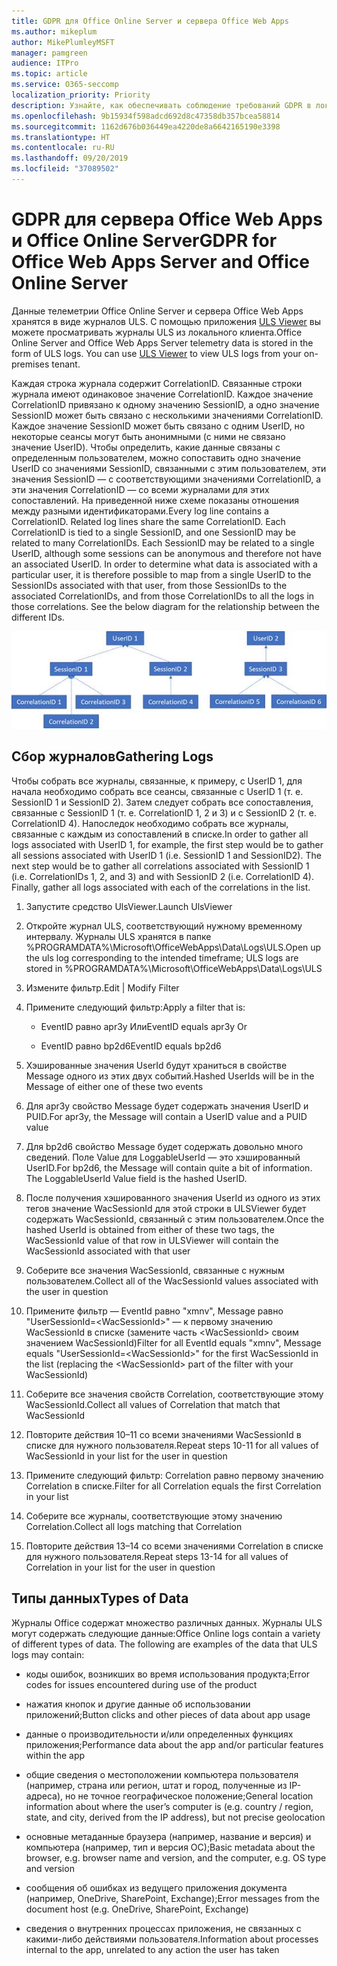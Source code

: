 ```yaml
---
title: GDPR для Office Online Server и сервера Office Web Apps
ms.author: mikeplum
author: MikePlumleyMSFT
manager: pamgreen
audience: ITPro
ms.topic: article
ms.service: O365-seccomp
localization_priority: Priority
description: Узнайте, как обеспечивать соблюдение требований GDPR в локальном развертывании Exchange Server.
ms.openlocfilehash: 9b15934f598adcd692d8c47358db357bcea58814
ms.sourcegitcommit: 1162d676b036449ea4220de8a6642165190e3398
ms.translationtype: HT
ms.contentlocale: ru-RU
ms.lasthandoff: 09/20/2019
ms.locfileid: "37089502"
---
```

# <a name="gdpr-for-office-web-apps-server-and-office-online-server"></a><span data-ttu-id="a5020-103">GDPR для сервера Office Web Apps и Office Online Server</span><span class="sxs-lookup"><span data-stu-id="a5020-103">GDPR for Office Web Apps Server and Office Online Server</span></span>

<span data-ttu-id="a5020-p101">Данные телеметрии Office Online Server и сервера Office Web Apps хранятся в виде журналов ULS. С помощью приложения [ULS Viewer](https://www.microsoft.com/en-us/download/details.aspx?id=44020) вы можете просматривать журналы ULS из локального клиента.</span><span class="sxs-lookup"><span data-stu-id="a5020-p101">Office Online Server and Office Web Apps Server telemetry data is stored in the form of ULS logs. You can use [ULS Viewer](https://www.microsoft.com/en-us/download/details.aspx?id=44020) to view ULS logs from your on-premises tenant.</span></span>

<span data-ttu-id="a5020-p102">Каждая строка журнала содержит CorrelationID. Связанные строки журнала имеют одинаковое значение CorrelationID. Каждое значение CorrelationID привязано к одному значению SessionID, а одно значение SessionID может быть связано с несколькими значениями CorrelationID. Каждое значение SessionID может быть связано с одним UserID, но некоторые сеансы могут быть анонимными (с ними не связано значение UserID). Чтобы определить, какие данные связаны с определенным пользователем, можно сопоставить одно значение UserID со значениями SessionID, связанными с этим пользователем, эти значения SessionID — с соответствующими значениями CorrelationID, а эти значения CorrelationID — со всеми журналами для этих сопоставлений. На приведенной ниже схеме показаны отношения между разными идентификаторами.</span><span class="sxs-lookup"><span data-stu-id="a5020-p102">Every log line contains a CorrelationID. Related log lines share the same CorrelationID. Each CorrelationID is tied to a single SessionID, and one SessionID may be related to many CorrelationIDs. Each SessionID may be related to a single UserID, although some sessions can be anonymous and therefore not have an associated UserID. In order to determine what data is associated with a particular user, it is therefore possible to map from a single UserID to the SessionIDs associated with that user, from those SessionIDs to the associated CorrelationIDs, and from those CorrelationIDs to all the logs in those correlations. See the below diagram for the relationship between the different IDs.</span></span>

![](media/gdpr-for-office-online-server-image1.jpg)

## <a name="gathering-logs"></a><span data-ttu-id="a5020-112">Сбор журналов</span><span class="sxs-lookup"><span data-stu-id="a5020-112">Gathering Logs</span></span>

<span data-ttu-id="a5020-p103">Чтобы собрать все журналы, связанные, к примеру, с UserID 1, для начала необходимо собрать все сеансы, связанные с UserID 1 (т. е. SessionID 1 и SessionID 2). Затем следует собрать все сопоставления, связанные с SessionID 1 (т. е. CorrelationID 1, 2 и 3) и с SessionID 2 (т. е. CorrelationID 4). Напоследок необходимо собрать все журналы, связанные с каждым из сопоставлений в списке.</span><span class="sxs-lookup"><span data-stu-id="a5020-p103">In order to gather all logs associated with UserID 1, for example, the first step would be to gather all sessions associated with UserID 1 (i.e. SessionID 1 and SessionID2). The next step would be to gather all correlations associated with SessionID 1 (i.e. CorrelationIDs 1, 2, and 3) and with SessionID 2 (i.e. CorrelationID 4). Finally, gather all logs associated with each of the correlations in the list.</span></span>

1.  <span data-ttu-id="a5020-116">Запустите средство UlsViewer.</span><span class="sxs-lookup"><span data-stu-id="a5020-116">Launch UlsViewer</span></span>

2.  <span data-ttu-id="a5020-117">Откройте журнал ULS, соответствующий нужному временному интервалу. Журналы ULS хранятся в папке %PROGRAMDATA%\\Microsoft\\OfficeWebApps\\Data\\Logs\\ULS.</span><span class="sxs-lookup"><span data-stu-id="a5020-117">Open up the uls log corresponding to the intended timeframe; ULS logs are stored in %PROGRAMDATA%\\Microsoft\\OfficeWebApps\\Data\\Logs\\ULS</span></span>

3.  <span data-ttu-id="a5020-118">Измените фильтр.</span><span class="sxs-lookup"><span data-stu-id="a5020-118">Edit | Modify Filter</span></span>

4.  <span data-ttu-id="a5020-119">Примените следующий фильтр:</span><span class="sxs-lookup"><span data-stu-id="a5020-119">Apply a filter that is:</span></span>

    -   <span data-ttu-id="a5020-120">EventID равно apr3y Или</span><span class="sxs-lookup"><span data-stu-id="a5020-120">EventID equals apr3y Or</span></span>

    -   <span data-ttu-id="a5020-121">EventID равно bp2d6</span><span class="sxs-lookup"><span data-stu-id="a5020-121">EventID equals bp2d6</span></span>

5.  <span data-ttu-id="a5020-122">Хэшированные значения UserId будут храниться в свойстве Message одного из этих двух событий.</span><span class="sxs-lookup"><span data-stu-id="a5020-122">Hashed UserIds will be in the Message of either one of these two events</span></span>

6.  <span data-ttu-id="a5020-123">Для apr3y свойство Message будет содержать значения UserID и PUID.</span><span class="sxs-lookup"><span data-stu-id="a5020-123">For apr3y, the Message will contain a UserID value and a PUID value</span></span>

7.  <span data-ttu-id="a5020-p104">Для bp2d6 свойство Message будет содержать довольно много сведений. Поле Value для LoggableUserId — это хэшированный UserID.</span><span class="sxs-lookup"><span data-stu-id="a5020-p104">For bp2d6, the Message will contain quite a bit of information. The LoggableUserId Value field is the hashed UserID.</span></span>

8.  <span data-ttu-id="a5020-126">После получения хэшированного значения UserId из одного из этих тегов значение WacSessionId для этой строки в ULSViewer будет содержать WacSessionId, связанный с этим пользователем.</span><span class="sxs-lookup"><span data-stu-id="a5020-126">Once the hashed UserId is obtained from either of these two tags, the WacSessionId value of that row in ULSViewer will contain the WacSessionId associated with that user</span></span>

9.  <span data-ttu-id="a5020-127">Соберите все значения WacSessionId, связанные с нужным пользователем.</span><span class="sxs-lookup"><span data-stu-id="a5020-127">Collect all of the WacSessionId values associated with the user in question</span></span>

10. <span data-ttu-id="a5020-128">Примените фильтр — EventId равно "xmnv", Message равно "UserSessionId=\<WacSessionId\>" — к первому значению WacSessionId в списке (замените часть \<WacSessionId\> своим значением WacSessionId)</span><span class="sxs-lookup"><span data-stu-id="a5020-128">Filter for all EventId equals "xmnv", Message equals "UserSessionId=\<WacSessionId\>" for the first WacSessionId in the list (replacing the \<WacSessionId\> part of the filter with your WacSessionId)</span></span>

11. <span data-ttu-id="a5020-129">Соберите все значения свойств Correlation, соответствующие этому WacSessionId.</span><span class="sxs-lookup"><span data-stu-id="a5020-129">Collect all values of Correlation that match that WacSessionId</span></span>

12. <span data-ttu-id="a5020-130">Повторите действия 10–11 со всеми значениями WacSessionId в списке для нужного пользователя.</span><span class="sxs-lookup"><span data-stu-id="a5020-130">Repeat steps 10-11 for all values of WacSessionId in your list for the user in question</span></span>

13. <span data-ttu-id="a5020-131">Примените следующий фильтр: Correlation равно первому значению Correlation в списке.</span><span class="sxs-lookup"><span data-stu-id="a5020-131">Filter for all Correlation equals the first Correlation in your list</span></span>

14. <span data-ttu-id="a5020-132">Соберите все журналы, соответствующие этому значению Correlation.</span><span class="sxs-lookup"><span data-stu-id="a5020-132">Collect all logs matching that Correlation</span></span>

15. <span data-ttu-id="a5020-133">Повторите действия 13–14 со всеми значениями Correlation в списке для нужного пользователя.</span><span class="sxs-lookup"><span data-stu-id="a5020-133">Repeat steps 13-14 for all values of Correlation in your list for the user in question</span></span>

## <a name="types-of-data"></a><span data-ttu-id="a5020-134">Типы данных</span><span class="sxs-lookup"><span data-stu-id="a5020-134">Types of Data</span></span>

<span data-ttu-id="a5020-p105">Журналы Office содержат множество различных данных. Журналы ULS могут содержать следующие данные:</span><span class="sxs-lookup"><span data-stu-id="a5020-p105">Office Online logs contain a variety of different types of data. The following are examples of the data that ULS logs may contain:</span></span>

-   <span data-ttu-id="a5020-137">коды ошибок, возникших во время использования продукта;</span><span class="sxs-lookup"><span data-stu-id="a5020-137">Error codes for issues encountered during use of the product</span></span>

-   <span data-ttu-id="a5020-138">нажатия кнопок и другие данные об использовании приложений;</span><span class="sxs-lookup"><span data-stu-id="a5020-138">Button clicks and other pieces of data about app usage</span></span>

-   <span data-ttu-id="a5020-139">данные о производительности и/или определенных функциях приложения;</span><span class="sxs-lookup"><span data-stu-id="a5020-139">Performance data about the app and/or particular features within the app</span></span>

-   <span data-ttu-id="a5020-140">общие сведения о местоположении компьютера пользователя (например, страна или регион, штат и город, полученные из IP-адреса), но не точное географическое положение;</span><span class="sxs-lookup"><span data-stu-id="a5020-140">General location information about where the user’s computer is (e.g. country / region, state, and city, derived from the IP address), but not precise geolocation</span></span>

-   <span data-ttu-id="a5020-141">основные метаданные браузера (например, название и версия) и компьютера (например, тип и версия ОС);</span><span class="sxs-lookup"><span data-stu-id="a5020-141">Basic metadata about the browser, e.g. browser name and version, and the computer, e.g. OS type and version</span></span>

-   <span data-ttu-id="a5020-142">сообщения об ошибках из ведущего приложения документа (например, OneDrive, SharePoint, Exchange);</span><span class="sxs-lookup"><span data-stu-id="a5020-142">Error messages from the document host (e.g. OneDrive, SharePoint, Exchange)</span></span>

-   <span data-ttu-id="a5020-143">сведения о внутренних процессах приложения, не связанных с какими-либо действиями пользователя.</span><span class="sxs-lookup"><span data-stu-id="a5020-143">Information about processes internal to the app, unrelated to any action the user has taken</span></span>
